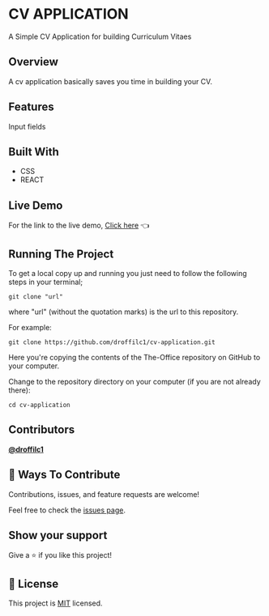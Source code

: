 # CV APPLICATION

A Simple CV Application for building Curriculum Vitaes

## Overview
A cv application basically saves you time in building your CV. 

## Features
Input fields

## Built With
* CSS
* REACT

## Live Demo
For the link to the live demo, [Click here](https://droffilc1.github.io/cv-application/) :point_left:

## Running The Project
To get a local copy up and running you just need to follow the following steps in your terminal;
```
git clone "url"
```

where "url" (without the quotation marks) is the url to this repository.

For example:

```
git clone https://github.com/droffilc1/cv-application.git
```

Here you're copying the contents of the The-Office repository on GitHub to your computer.

Change to the repository directory on your computer (if you are not already there):

```
cd cv-application
```

## Contributors

**[@droffilc1][1]**

## 🤝 Ways To Contribute

Contributions, issues, and feature requests are welcome!

Feel free to check the [issues page](../../issues/).

## Show your support

Give a ⭐️ if you like this project!

## 📝 License

This project is [MIT](./MIT.md) licensed.

[1]:https://github.com/droffilc1
